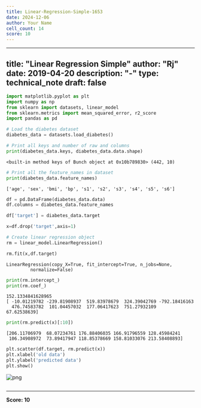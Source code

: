 ```yaml
---
title: Linear-Regression-Simple-1653
date: 2024-12-06
author: Your Name
cell_count: 14
score: 10
---
```


---
title: "Linear Regression Simple"
author: "Rj"
date: 2019-04-20
description: "-"
type: technical_note
draft: false
---

```python
import matplotlib.pyplot as plt
import numpy as np
from sklearn import datasets, linear_model
from sklearn.metrics import mean_squared_error, r2_score
import pandas as pd
```


```python
# Load the diabetes dataset
diabetes_data = datasets.load_diabetes()
```


```python
# Print all keys and number of raw and columns
print(diabetes_data.keys, diabetes_data.data.shape)
```

    <built-in method keys of Bunch object at 0x10b789830> (442, 10)



```python
# Print all the feature_names in dataset
print(diabetes_data.feature_names)
```

    ['age', 'sex', 'bmi', 'bp', 's1', 's2', 's3', 's4', 's5', 's6']



```python
df = pd.DataFrame(diabetes_data.data)
df.columns = diabetes_data.feature_names
```


```python
df['target'] = diabetes_data.target
```


```python
x=df.drop('target',axis=1)
```


```python
# Create linear regression object
rm = linear_model.LinearRegression()
```


```python
rm.fit(x,df.target)
```




    LinearRegression(copy_X=True, fit_intercept=True, n_jobs=None,
             normalize=False)




```python
print(rm.intercept_)
print(rm.coef_)
```

    152.1334841628965
    [ -10.01219782 -239.81908937  519.83978679  324.39042769 -792.18416163
      476.74583782  101.04457032  177.06417623  751.27932109   67.62538639]



```python
print(rm.predict(x)[:10])
```

    [206.11706979  68.07234761 176.88406035 166.91796559 128.45984241
     106.34908972  73.89417947 118.85378669 158.81033076 213.58408893]



```python
plt.scatter(df.target, rm.predict(x))
plt.xlabel('old data')
plt.ylabel('predicted data')
plt.show()
```


    
![png](/mlnotes/images/linear-regression-simple_12_0.png)
    



```python

```


---
**Score: 10**